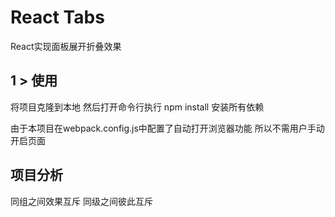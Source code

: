 # React Tabs

React实现面板展开折叠效果

## 1 > 使用


将项目克隆到本地   然后打开命令行执行 npm install 安装所有依赖

由于本项目在webpack.config.js中配置了自动打开浏览器功能 所以不需用户手动开启页面

## 项目分析



同组之间效果互斥 同级之间彼此互斥
